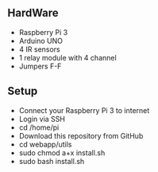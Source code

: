 ## HardWare
- Raspberry Pi 3
- Arduino UNO
- 4 IR sensors
- 1 relay module with 4 channel
- Jumpers F-F

## Setup
- Connect your Raspberry Pi 3 to internet
- Login via SSH
- cd /home/pi
- Download this repository from GitHub
- cd webapp/utils
- sudo chmod a+x install.sh
- sudo bash install.sh



